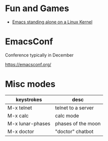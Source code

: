# Fun and Games

- [Emacs standing alone on a Linux Kernel](http://www.informatimago.com/linux/emacs-on-user-mode-linux.html)


# EmacsConf

Conference typically in December

<https://emacsconf.org/>


# Misc modes

| keystrokes       | desc               |
|---------------- |------------------ |
| M-x telnet       | telnet to a server |
| M-x calc         | calc mode          |
| M-x lunar-phases | phases of the moon |
| M-x doctor       | "doctor" chatbot   |